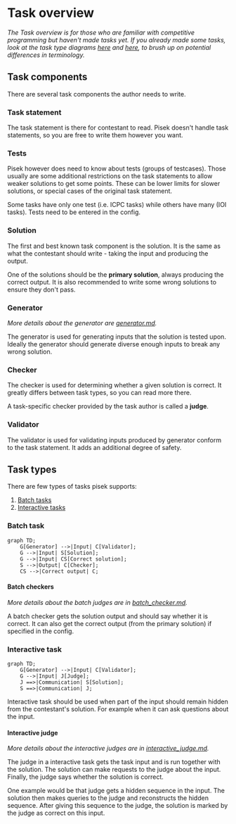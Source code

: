 # Task overview
*The Task overview is for those who are familiar with competitive programming but haven't made tasks yet.*
*If you already made some tasks, look at the task type diagrams [here](#batch-task) and [here](#interactive-task), to brush up on potential differences in terminology.*

## Task components

There are several task components the author needs to write.

### Task statement

The task statement is there for contestant to read.
Pisek doesn't handle task statements, so you are free to write them however you want.

### Tests

Pisek however does need to know about tests (groups of testcases). Those usually are
some additional restrictions on the task statements to allow weaker solutions to get some points.
These can be lower limits for slower solutions, or special cases of the original task statement.

Some tasks have only one test (i.e. ICPC tasks) while others have many (IOI tasks).
Tests need to be entered in the config.

### Solution

The first and best known task component is the solution.
It is the same as what the contestant should write - taking the input and producing the output.

One of the solutions should be the **primary solution**, always producing the correct output.
It is also recommended to write some wrong solutions to ensure they don't pass.

### Generator
*More details about the generator are [generator.md](./generator.md).*

The generator is used for generating inputs that the solution is tested upon.
Ideally the generator should generate diverse enough inputs to break any wrong solution.

### Checker

The checker is used for determining whether a given solution is correct.
It greatly differs between task types, so you can read more there.

A task-specific checker provided by the task author is called a **judge**.

### Validator

The validator is used for validating inputs produced by generator
conform to the task statement. It adds an additional degree of safety.

## Task types

There are few types of tasks pisek supports:
1. [Batch tasks](#batch-task)
2. [Interactive tasks](#interactive-task)

### Batch task

```mermaid
graph TD;
    G[Generator] -->|Input| C[Validator];
    G -->|Input| S[Solution];
    G -->|Input| CS[Correct solution];
    S -->|Output| C[Checker];
    CS -->|Correct output| C;
```

#### Batch checkers
*More details about the batch judges are in [batch_checker.md](./batch_checker.md).*

A batch checker gets the solution output and should say whether it is correct.
It can also get the correct output (from the primary solution) if specified in the config.

### Interactive task

```mermaid
graph TD;
    G[Generator] -->|Input| C[Validator];
    G -->|Input| J[Judge];
    J ==>|Communication| S[Solution];
    S ==>|Communication| J;
```

Interactive task should be used when part of the input should remain hidden
from the contestant's solution. For example when it can ask questions about the input.

#### Interactive judge
*More details about the interactive judges are in [interactive_judge.md](./interactive_judge.md).*

The judge in a interactive task gets the task input and is run together with the solution.
The solution can make requests to the judge about the input. Finally, the judge says
whether the solution is correct.

One example would be that judge gets a hidden sequence in the input.
The solution then makes queries to the judge and reconstructs the hidden sequence.
After giving this sequence to the judge, the solution is marked by the judge
as correct on this input.
